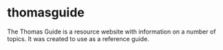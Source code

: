 # thomasguide
The Thomas Guide is a resource website with information on a number of topics. It was created to use as a reference guide.
